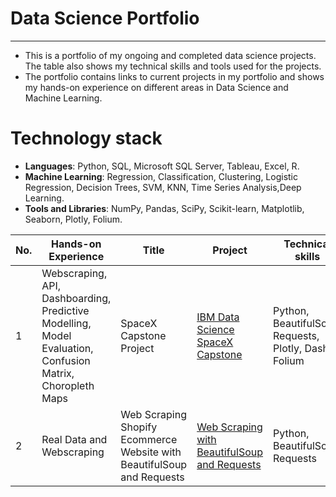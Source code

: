 # Data Science Portfolio

---

- This is a portfolio of my ongoing and completed data science projects. The table also shows my technical skills and tools used for the projects.
- The portfolio contains links to current projects in my portfolio and shows my hands-on experience on different areas in Data Science and Machine Learning.

# Technology stack
- **Languages**: Python, SQL, Microsoft SQL Server, Tableau, Excel, R.
- **Machine Learning**: Regression, Classification, Clustering, Logistic Regression, Decision Trees, SVM, KNN, Time Series Analysis,Deep Learning.
- **Tools and Libraries**: NumPy, Pandas, SciPy, Scikit-learn, Matplotlib, Seaborn, Plotly, Folium.

| No. |    Hands-on Experience |            Title                 |        Project       | Technical skills       |  Completed   |
|---- |   -------------------- |   ------------------------------ |     -------------   |--------------- |  ---------   |
|1    |   Webscraping, API, Dashboarding, Predictive Modelling, Model Evaluation, Confusion Matrix, Choropleth Maps  | SpaceX Capstone Project    | [IBM Data Science SpaceX Capstone](https://github.com/Pradyumn03/IBM-Data-Science-SpaceX-Capstone)           | Python, BeautifulSoup, Requests, Plotly, Dash, Folium |       &#9745; |
|2    |   Real Data and Webscraping  | Web Scraping Shopify Ecommerce Website with BeautifulSoup and Requests    | [Web Scraping with BeautifulSoup and Requests](https://github.com/Pradyumn03/Web-Scraping-Shopify-Website)           | Python, BeautifulSoup, Requests |       &#9744; |
